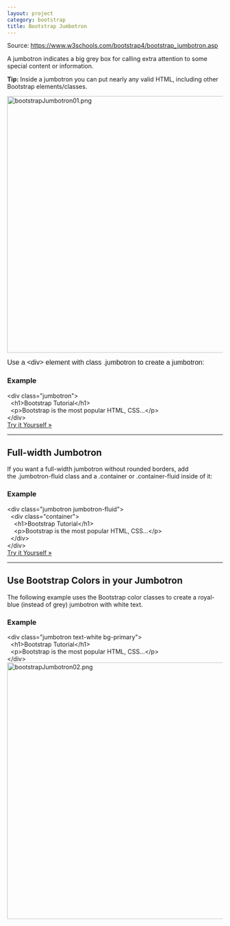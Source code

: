 ```yaml
---
layout: project
category: bootstrap
title: Bootstrap Jumbotron
---
```

<div id="main" class="w3-col l10 m12">
<div id="main" class="w3-col l10 m12">
<p>Source: <a href="https://www.w3schools.com/bootstrap4/bootstrap_jumbotron.asp">https://www.w3schools.com/bootstrap4/bootstrap_jumbotron.asp</a></p>
<p>A jumbotron indicates a big grey box for calling extra attention to some special content or information.</p>
<p><strong>Tip:</strong><span> </span>Inside a jumbotron you can put nearly any valid HTML, including other Bootstrap elements/classes.</p>
<p><img src="/wd/bootstrap/images/bootstrapJumbotron01.png" alt="bootstrapJumbotron01.png" width="600" data-api-endpoint="https://hilliard.instructure.com/api/v1/courses/31582/files/10747921" data-api-returntype="File"></p>
<div class="jumbotron">
<p><span style="font-family: sans-serif; font-size: 1rem;">Use a &lt;div&gt; element with class .jumbotron to create a jumbotron:</span></p>
</div>
<div class="w3-example">
<h3>Example</h3>
<div class="w3-strong notranslate htmlHigh">
<span class="tagnamecolor"><span class="tagcolor">&lt;</span>div<span class="attributecolor"><span> </span>class<span class="attributevaluecolor">="jumbotron"</span></span><span class="tagcolor">&gt;</span></span><br>  <span class="tagnamecolor"><span class="tagcolor">&lt;</span>h1<span class="tagcolor">&gt;</span></span>Bootstrap Tutorial<span class="tagnamecolor"><span class="tagcolor">&lt;</span>/h1<span class="tagcolor">&gt;</span></span><br>  <span class="tagnamecolor"><span class="tagcolor">&lt;</span>p<span class="tagcolor">&gt;</span></span>Bootstrap is the most popular HTML, CSS...<span class="tagnamecolor"><span class="tagcolor">&lt;</span>/p<span class="tagcolor">&gt;</span></span><br><span class="tagnamecolor"><span class="tagcolor">&lt;</span>/div<span class="tagcolor">&gt;</span></span>
</div>
<a class="w3-btn w3-margin-bottom" href="https://www.w3schools.com/bootstrap4/tryit.asp?filename=trybs_jumbotron&amp;stacked=h" >Try it Yourself »</a>
</div>
<hr>
<h2>Full-width Jumbotron</h2>
<p>If you want a full-width jumbotron without rounded borders, add the .jumbotron-fluid class and a .container or .container-fluid inside of it:</p>
<div class="w3-example">
<h3>Example</h3>
<div class="w3-strong notranslate htmlHigh">
<span class="tagnamecolor"><span class="tagcolor">&lt;</span>div<span class="attributecolor"><span> </span>class<span class="attributevaluecolor">="jumbotron jumbotron-fluid"</span></span><span class="tagcolor">&gt;</span></span><br> <span> </span><span class="tagnamecolor"><span class="tagcolor">&lt;</span>div<span class="attributecolor"><span> </span>class<span class="attributevaluecolor">="container"</span></span><span class="tagcolor">&gt;</span></span><br>   <span> </span><span class="tagnamecolor"><span class="tagcolor">&lt;</span>h1<span class="tagcolor">&gt;</span></span>Bootstrap Tutorial<span class="tagnamecolor"><span class="tagcolor">&lt;</span>/h1<span class="tagcolor">&gt;</span></span><br>   <span> </span><span class="tagnamecolor"><span class="tagcolor">&lt;</span>p<span class="tagcolor">&gt;</span></span>Bootstrap is the most popular HTML, CSS...<span class="tagnamecolor"><span class="tagcolor">&lt;</span>/p<span class="tagcolor">&gt;</span></span><br> <span> </span><span class="tagnamecolor"><span class="tagcolor">&lt;</span>/div<span class="tagcolor">&gt;</span></span><br><span class="tagnamecolor"><span class="tagcolor">&lt;</span>/div<span class="tagcolor">&gt;</span></span>
</div>
<a class="w3-btn w3-margin-bottom" href="https://www.w3schools.com/bootstrap4/tryit.asp?filename=trybs_jumbotron2&amp;stacked=h" >Try it Yourself »</a>
</div>
</div>
</div>
<hr>
<h2>Use Bootstrap Colors in your Jumbotron</h2>
<p>The following example uses the Bootstrap color classes to create a royal-blue (instead of grey) jumbotron with white text.</p>
<h3>Example</h3>
<div class="w3-strong notranslate htmlHigh">
<span class="tagnamecolor"><span class="tagcolor">&lt;</span>div<span class="attributecolor"><span> </span>class<span class="attributevaluecolor">="jumbotron text-white bg-primary"</span></span><span class="tagcolor">&gt;</span></span><br>  <span class="tagnamecolor"><span class="tagcolor">&lt;</span>h1<span class="tagcolor">&gt;</span></span>Bootstrap Tutorial<span class="tagnamecolor"><span class="tagcolor">&lt;</span>/h1<span class="tagcolor">&gt;</span></span><br>  <span class="tagnamecolor"><span class="tagcolor">&lt;</span>p<span class="tagcolor">&gt;</span></span>Bootstrap is the most popular HTML, CSS...<span class="tagnamecolor"><span class="tagcolor">&lt;</span>/p<span class="tagcolor">&gt;</span></span><br><span class="tagnamecolor"><span class="tagcolor">&lt;</span>/div<span class="tagcolor">&gt;</span></span>
</div>
<div class="w3-strong notranslate htmlHigh"><span class="tagnamecolor"><span class="tagcolor"><img src="/wd/bootstrap/images/bootstrapJumbotron02.png" alt="bootstrapJumbotron02.png" width="600" data-api-endpoint="https://hilliard.instructure.com/api/v1/courses/31582/files/10747925" data-api-returntype="File"></span></span></div>
